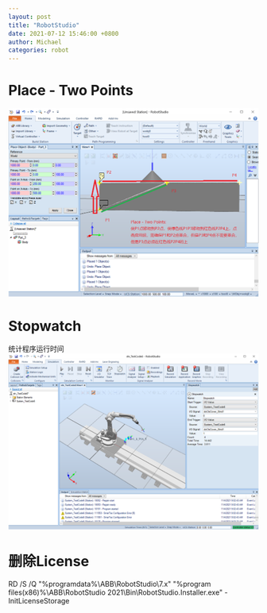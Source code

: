 ```yaml
---
layout: post
title: "RobotStudio"
date: 2021-07-12 15:46:00 +0800
author: Michael
categories: robot
---
```


# Place - Two Points
![日志文件夹](/assets/robot/Place_TwoPoints.png)

# Stopwatch
统计程序运行时间
![日志文件夹](/assets/robot/Stopwatch.png)

# 删除License
RD /S /Q "%programdata%\ABB\RobotStudio\7.x" "%program files(x86)%\ABB\RobotStudio 2021\Bin\RobotStudio.Installer.exe" -InitLicenseStorage

